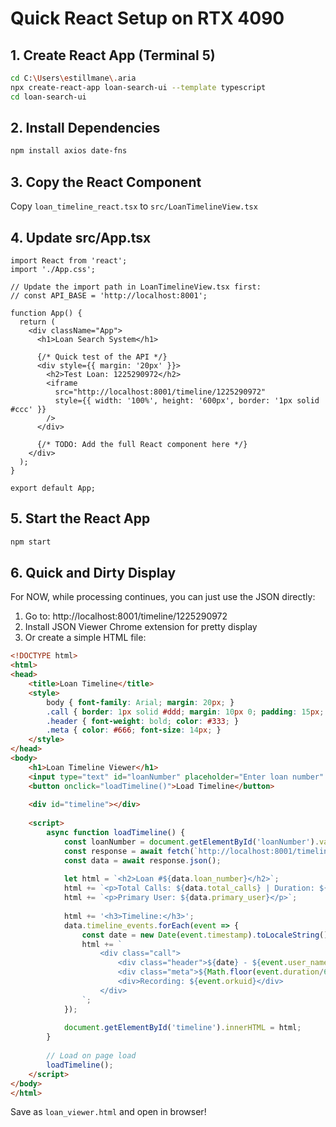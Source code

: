 # Quick React Setup on RTX 4090

## 1. Create React App (Terminal 5)
```bash
cd C:\Users\estillmane\.aria
npx create-react-app loan-search-ui --template typescript
cd loan-search-ui
```

## 2. Install Dependencies
```bash
npm install axios date-fns
```

## 3. Copy the React Component
Copy `loan_timeline_react.tsx` to `src/LoanTimelineView.tsx`

## 4. Update src/App.tsx
```tsx
import React from 'react';
import './App.css';

// Update the import path in LoanTimelineView.tsx first:
// const API_BASE = 'http://localhost:8001';

function App() {
  return (
    <div className="App">
      <h1>Loan Search System</h1>
      
      {/* Quick test of the API */}
      <div style={{ margin: '20px' }}>
        <h2>Test Loan: 1225290972</h2>
        <iframe 
          src="http://localhost:8001/timeline/1225290972"
          style={{ width: '100%', height: '600px', border: '1px solid #ccc' }}
        />
      </div>
      
      {/* TODO: Add the full React component here */}
    </div>
  );
}

export default App;
```

## 5. Start the React App
```bash
npm start
```

## 6. Quick and Dirty Display
For NOW, while processing continues, you can just use the JSON directly:

1. Go to: http://localhost:8001/timeline/1225290972
2. Install JSON Viewer Chrome extension for pretty display
3. Or create a simple HTML file:

```html
<!DOCTYPE html>
<html>
<head>
    <title>Loan Timeline</title>
    <style>
        body { font-family: Arial; margin: 20px; }
        .call { border: 1px solid #ddd; margin: 10px 0; padding: 15px; border-radius: 5px; }
        .header { font-weight: bold; color: #333; }
        .meta { color: #666; font-size: 14px; }
    </style>
</head>
<body>
    <h1>Loan Timeline Viewer</h1>
    <input type="text" id="loanNumber" placeholder="Enter loan number" value="1225290972">
    <button onclick="loadTimeline()">Load Timeline</button>
    
    <div id="timeline"></div>
    
    <script>
        async function loadTimeline() {
            const loanNumber = document.getElementById('loanNumber').value;
            const response = await fetch(`http://localhost:8001/timeline/${loanNumber}`);
            const data = await response.json();
            
            let html = `<h2>Loan #${data.loan_number}</h2>`;
            html += `<p>Total Calls: ${data.total_calls} | Duration: ${data.total_duration_minutes} minutes</p>`;
            html += `<p>Primary User: ${data.primary_user}</p>`;
            
            html += '<h3>Timeline:</h3>';
            data.timeline_events.forEach(event => {
                const date = new Date(event.timestamp).toLocaleString();
                html += `
                    <div class="call">
                        <div class="header">${date} - ${event.user_name}</div>
                        <div class="meta">${Math.floor(event.duration/60)} minutes | ${event.sentiment}</div>
                        <div>Recording: ${event.orkuid}</div>
                    </div>
                `;
            });
            
            document.getElementById('timeline').innerHTML = html;
        }
        
        // Load on page load
        loadTimeline();
    </script>
</body>
</html>
```

Save as `loan_viewer.html` and open in browser!